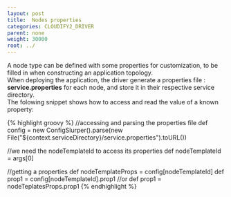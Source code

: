 ```yaml
---
layout: post
title:  Nodes properties
categories: CLOUDIFY2_DRIVER
parent: none
weight: 30000
root: ../
---
```


A node type can be defined with some properties for customization, to be filled in when constructing an application topology.  
When deploying the application, the driver generate a properties file : **service.properties** for each node, and store it in their respective service directory.  
The folowing snippet shows how to access and read the value of a known property:

{% highlight groovy %}
//accessing and parsing the properties file
def config  = new ConfigSlurper().parse(new File("${context.serviceDirectory}/service.properties").toURL())

//we need the nodeTemplateId to access its properties
def nodeTemplateId =  args[0]
 
//getting a properties
def nodeTemplateProps = config[nodeTemplateId]
def prop1 = config[nodeTemplateId].prop1  //or def prop1 = nodeTeplatesProps.prop1
{% endhighlight %}
